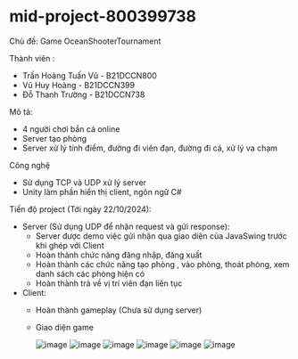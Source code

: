# mid-project-800399738

Chủ đề: Game OceanShooterTournament

Thành viên :
- Trần Hoàng Tuấn Vũ - B21DCCN800
- Vũ Huy Hoàng - B21DCCN399
- Đỗ Thanh Trường - B21DCCN738

Mô tả:

  - 4 người chơi bắn cá online
  - Server tạo phòng
  - Server xử lý tính điểm, đường đi viên đạn, đường đi cá, xử lý va chạm 

Công nghệ

  - Sử dụng TCP và UDP xử lý server
  - Unity làm phần hiển thị client, ngôn ngữ C#

Tiến độ project (Tới ngày 22/10/2024):
  - Server (Sử dụng UDP để nhận request và gửi response):
      - Server được demo việc gửi nhận qua giao diện của JavaSwing trước khi ghép với Client
      - Hoàn thành chức năng đăng nhập, đăng xuất
      - Hoàn thành các chức năng tạo phòng , vào phòng, thoát phòng, xem danh sách các phòng hiện có
      - Hoàn thành trả về vị trí viên đạn liên tục
  - Client:
      - Hoàn thành gameplay (Chưa sử dụng server)
      - Giao diện game
        
        ![image](https://github.com/user-attachments/assets/5406b50d-e34e-48c0-8162-5578cb140beb)
        ![image](https://github.com/user-attachments/assets/48329bb6-37e8-4741-86a2-8807ae5d6180)
        ![image](https://github.com/user-attachments/assets/a6ba26f7-2330-43be-a8c8-c7f2769502f0)
        ![image](https://github.com/user-attachments/assets/991c510c-5c09-4784-9441-4fb3b81d19d3)
        ![image](https://github.com/user-attachments/assets/282effda-5756-49a8-96fb-b6b5a3b6e63a)
        ![image](https://github.com/user-attachments/assets/7e10db92-8c0e-40e9-b207-bff832fcd64c)




        

